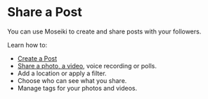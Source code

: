 # Share a Post

You can use Moseiki to create and share posts with your followers.&#x20;

Learn how to:

* [Create a Post](create-a-post.md)
* [Share a photo, a video](create-a-post.md#add-media-from-device-storage-media-library), voice recording or polls.
* Add a location or apply a filter.
* Choose who can see what you share.
* Manage tags for your photos and videos.
